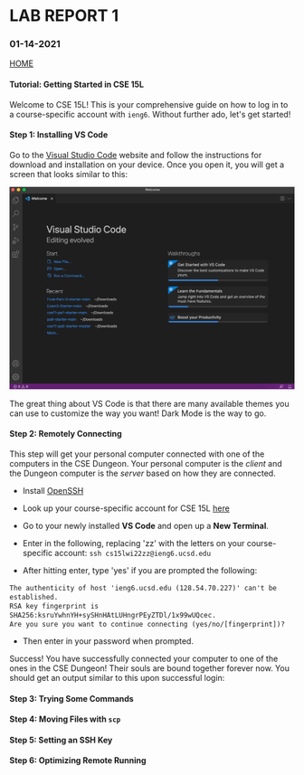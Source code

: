 # **LAB REPORT 1**
### 01-14-2021

[HOME](https://jupoon.github.io/cse15l-lab-reports/)

#### **Tutorial: Getting Started in CSE 15L**
Welcome to CSE 15L! This is your comprehensive guide on how to log in to a course-specific account with `ieng6`. Without further ado, let's get started!

#### **Step 1: Installing VS Code**
Go to the [Visual Studio Code](https://code.visualstudio.com/) website and follow the instructions for download and installation on your device. Once you open it, you will get a screen that looks similar to this:

![Image](screenshot_one.png)

The great thing about VS Code is that there are many available themes you can use to customize the way you want! Dark Mode is the way to go.

#### **Step 2: Remotely Connecting**
This step will get your personal computer connected with one of the computers in the CSE Dungeon. Your personal computer is the *client* and the Dungeon computer is the *server* based on how they are connected.

* Install [OpenSSH](https://docs.microsoft.com/en-us/windows-server/administration/openssh/openssh_install_firstuse)
* Look up your course-specific account for CSE 15L [here](https://sdacs.ucsd.edu/~icc/index.php)
* Go to your newly installed **VS Code** and open up a **New Terminal**.
* Enter in the following, replacing 'zz' with the letters on your course-specific account:
``` ssh cs15lwi22zz@ieng6.ucsd.edu ```

* After hitting enter, type 'yes' if you are prompted the following:

``` 
The authenticity of host 'ieng6.ucsd.edu (128.54.70.227)' can't be established. 
RSA key fingerprint is SHA256:ksruYwhnYH+sySHnHAtLUHngrPEyZTDl/1x99wUQcec. 
Are you sure you want to continue connecting (yes/no/[fingerprint])? 
```

* Then enter in your password when prompted. 

Success! You have successfully connected your computer to one of the ones in the CSE Dungeon! Their souls are bound together forever now. You should get an output similar to this upon successful login:


#### **Step 3: Trying Some Commands**

#### **Step 4: Moving Files with `scp`**

#### **Step 5: Setting an SSH Key**

#### **Step 6: Optimizing Remote Running**
